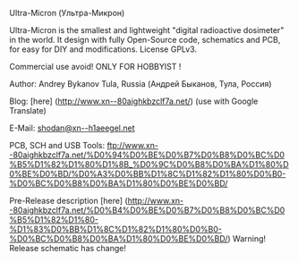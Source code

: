 Ultra-Micron (Ультра-Микрон)

Ultra-Micron is the smallest and lightweight "digital radioactive dosimeter" in the world.
It design with fully Open-Source code, schematics and PCB, for easy for DIY and modifications. License GPLv3.

Commercial use avoid!
ONLY FOR HOBBYIST !

Author: Andrey Bykanov Tula, Russia (Андрей Быканов, Тула, Россия)

Blog: [here] (http://www.xn--80aighkbzclf7a.net/) (use with Google Translate)

E-Mail: shodan@xn--h1aeegel.net

PCB, SCH and USB Tools: ftp://www.xn--80aighkbzclf7a.net/%D0%94%D0%BE%D0%B7%D0%B8%D0%BC%D0%B5%D1%82%D1%80%D1%8B_%D0%9C%D0%B8%D0%BA%D1%80%D0%BE%D0%BD/%D0%A3%D0%BB%D1%8C%D1%82%D1%80%D0%B0-%D0%BC%D0%B8%D0%BA%D1%80%D0%BE%D0%BD/

Pre-Release description [here] (http://www.xn--80aighkbzclf7a.net/%D0%B4%D0%BE%D0%B7%D0%B8%D0%BC%D0%B5%D1%82%D1%80-%D1%83%D0%BB%D1%8C%D1%82%D1%80%D0%B0-%D0%BC%D0%B8%D0%BA%D1%80%D0%BE%D0%BD/) Warning! Release schematic has change!
